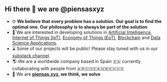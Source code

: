 ## Hi there 👋 we are @piensasxyz

- :nerd_face: **We believe that every problem has a solution. Our goal is to find the optimal one. Our philosophy is to always be part of the solution**
- :eyes: We are interested in developing solutions in [Artificial Intelligence](https://piensas.xyz/#ai), [Internet of Things (IoT)](https://piensas.xyz/#iot), [Economy of Things (EoT)](https://piensas.xyz/#eot), [Blockchain](https://piensas.xyz/#web3) and [Data Science Applications](https://piensas.xyz/#dsa).
- :hourglass: Some of our projects will be public! Please stay tuned with us in our [substack channel](https://piensas.substack.com/?r=47br21&utm_campaign=pub-share-checklist).
- :earth_americas: We are a worldwide company based in Spain 🇪🇦 currently collaborating with people from 🇦🇷🇨🇴🇪🇦🇬🇧🇪🇺🇺🇸
- :vulcan_salute: We are **[piensas.xyz](https://piensas.xyz), we think, we solve**

<!---
piensasxyz/piensasxyz is a ✨ special ✨ repository because its `README.md` (this file) appears on your GitHub profile.
You can click the Preview link to take a look at your changes.
--->
<!--
**Here are some ideas to get you started:**
🙋‍♀️ A short introduction - what is your organization all about?
🌈 Contribution guidelines - how can the community get involved?
👩‍💻 Useful resources - where can the community find your docs? Is there anything else the community should know?
🍿 Fun facts - what does your team eat for breakfast?
🧙 Remember, you can do mighty things with the power of [Markdown](https://docs.github.com/github/writing-on-github/getting-started-with-writing-and-formatting-on-github/basic-writing-and-formatting-syntax)
-->

